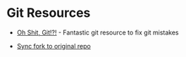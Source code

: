 # Git Resources

* [Oh Shit, Git!?!](https://ohshitgit.com) - Fantastic git resource to fix git mistakes

* [Sync fork to original repo](https://digitaldrummerj.me/git-syncing-fork-with-original-repo/)
